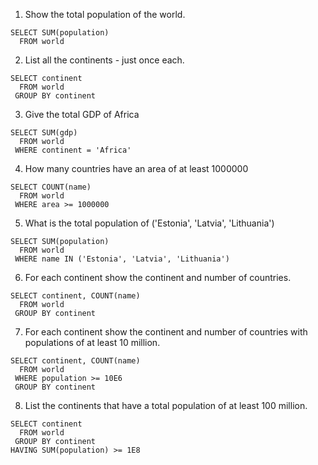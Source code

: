 
1. Show the total population of the world.

```
SELECT SUM(population)
  FROM world
```

2. List all the continents - just once each.

```
SELECT continent
  FROM world
 GROUP BY continent
```

3. Give the total GDP of Africa

```
SELECT SUM(gdp)
  FROM world
 WHERE continent = 'Africa'
```

4. How many countries have an area of at least 1000000

```
SELECT COUNT(name)
  FROM world
 WHERE area >= 1000000
```

5. What is the total population of ('Estonia', 'Latvia', 'Lithuania')

```
SELECT SUM(population)
  FROM world
 WHERE name IN ('Estonia', 'Latvia', 'Lithuania')
```

6. For each continent show the continent and number of countries.

```
SELECT continent, COUNT(name)
  FROM world
 GROUP BY continent
```

7. For each continent show the continent and number of countries with populations of at least 10 million.

```
SELECT continent, COUNT(name)
  FROM world
 WHERE population >= 10E6
 GROUP BY continent
```

8. List the continents that have a total population of at least 100 million.

```
SELECT continent
  FROM world
 GROUP BY continent
HAVING SUM(population) >= 1E8
```
